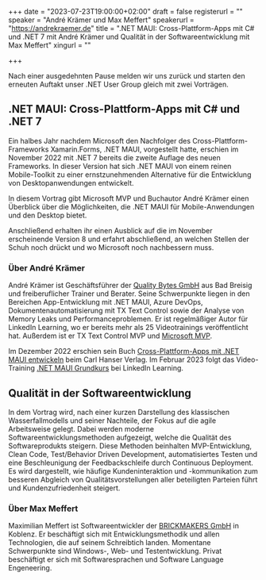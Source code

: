+++
date = "2023-07-23T19:00:00+02:00"
draft = false
registerurl = ""
speaker = "André Krämer und Max Meffert"
speakerurl = "https://andrekraemer.de"
title = ".NET MAUI: Cross-Plattform-Apps mit C# und .NET 7 mit André Krämer und Qualität in der Softwareentwicklung mit Max Meffert"
xingurl = ""

+++

Nach einer ausgedehnten Pause melden wir uns zurück und starten den erneuten Auftakt unser .NET User Group gleich mit zwei Vorträgen.

## .NET MAUI: Cross-Plattform-Apps mit C# und .NET 7

Ein halbes Jahr nachdem Microsoft den Nachfolger des Cross-Plattform-Frameworks Xamarin.Forms, .NET MAUI, vorgestellt hatte, erschien im November 2022 mit .NET 7 bereits die zweite Auflage des neuen Frameworks. In dieser Version hat sich .NET MAUI von einem reinen Mobile-Toolkit zu einer ernstzunehmenden Alternative für die Entwicklung von Desktopanwendungen entwickelt.

In diesem Vortrag gibt Microsoft MVP und Buchautor André Krämer einen Überblick über die Möglichkeiten, die .NET MAUI für Mobile-Anwendungen und den Desktop bietet.

Anschließend erhalten ihr einen Ausblick auf die im November erscheinende Version 8 und erfahrt abschließend, an welchen Stellen der Schuh noch drückt und wo Microsoft noch nachbessern muss.

### Über André Krämer

André Krämer ist Geschäftsführer der [Quality Bytes GmbH](https://qualitybytes.de) aus Bad Breisig und freiberuflicher Trainer und Berater. Seine Schwerpunkte liegen in den Bereichen  App-Entwicklung mit .NET MAUI, Azure DevOps, Dokumentenautomatisierung mit TX Text Control sowie der Analyse von Memory Leaks und Performanceproblemen. Er ist regelmäßiger Autor für LinkedIn Learning, wo er bereits mehr als 25 Videotrainings veröffentlicht hat. Außerdem ist er TX Text Control MVP und [Microsoft MVP](https://mvp.microsoft.com/de-de/PublicProfile/5000163?fullName=Andre%20Kraemer).

Im Dezember 2022 erschien sein Buch [Cross-Plattform-Apps mit .NET MAUI entwickeln](https://andrekraemer.de/maui-buch/) beim Carl Hanser Verlag. Im Februar 2023 folgt das Video-Training [.NET MAUI Grundkurs](https://www.linkedin.com/learning/dot-net-maui-grundkurs/) bei LinkedIn Learning.

## Qualität in der Softwareentwicklung

In dem Vortrag wird, nach einer kurzen Darstellung des klassischen Wasserfallmodells und seiner Nachteile, der Fokus auf die agile Arbeitsweise gelegt. Dabei werden moderne Softwareentwicklungsmethoden aufgezeigt, welche die Qualität des Softwareprodukts steigern. Diese Methoden beinhalten MVP-Entwicklung, Clean Code, Test/Behavior Driven Development, automatisiertes Testen und eine Beschleunigung der Feedbackschleife durch Continuous Deployment. Es wird dargestellt, wie häufige Kundeninteraktion und -kommunikation zum besseren Abgleich von Qualitätsvorstellungen aller beteiligten Parteien führt und Kundenzufriedenheit steigert.

### Über Max Meffert
Maximilian Meffert ist Softwareentwickler der [BRICKMAKERS GmbH](https://www.brickmakers.de) in Koblenz. Er beschäftigt sich mit Entwicklungsmethodik und allen Technologien, die auf seinem Schreibtich landen. Momentane Schwerpunkte sind Windows-, Web- und Testentwicklung. Privat beschäftigt er sich mit Softwaresprachen und Software Language Engeneering.